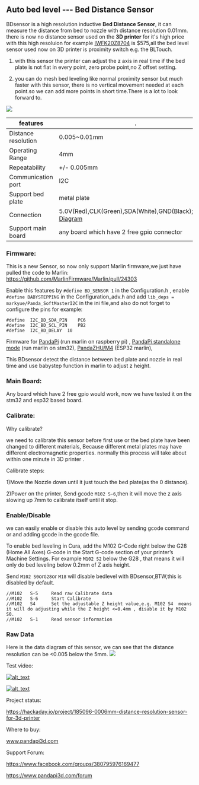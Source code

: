 ## Auto bed level --- Bed Distance Sensor

BDsensor is a high resolution inductive **Bed Distance Sensor**, it can measure the distance from bed to nozzle with distance resolution 0.01mm.
there is now no distance sensor used on the **3D printer** for it's high price with this high resoluion for example [IWFK20Z8704](https://www.walkerindustrial.com/IWFK-20Z8704-S35A-BAUMER-10155694-p/iwfk-20z8704-s35a.htm) is $575,all the bed level sensor used now on 3D printer is proximity switch e.g. the BLTouch.
 

1. with this sensor the printer can adjust the z axis in real time if the bed plate is not flat in every point, zero probe point,no Z offset setting.

2. you can do mesh bed leveling like normal proximity sensor but much faster with this sensor, there is no vertical movement needed at each point.so we can add more points in short time.There is a lot to look forward to.


![](https://raw.githubusercontent.com/markniu/Bed_Distance_sensor/main/doc/516115055.jpg)
 
features |  .
--- | --- 
Distance resolution| 0.005~0.01mm  	
Operating Range|4mm
Repeatability|+/- 0.005mm
Communication port| I2C  	 
Support bed plate|metal plate 	 
Connection| 5.0V(Red),CLK(Green),SDA(White),GND(Black);[Timing Diagram](https://github.com/markniu/Bed_Distance_sensor/blob/main/doc/0220517153950.png)
Support main board| any board which have 2 free gpio connector  	 
 
### Firmware:
This is a new Sensor, so now only support Marlin firmware,we just have pulled the code to Marlin:
https://github.com/MarlinFirmware/Marlin/pull/24303

Enable this features by `#define BD_SENSOR 1` in the Configuration.h , enable `#define BABYSTEPPING` in the Configuration_adv.h and add `lib_deps = markyue/Panda_SoftMasterI2C` in the ini file,and also do not forget to configure the pins for example:
```
#define  I2C_BD_SDA_PIN    PC6
#define  I2C_BD_SCL_PIN    PB2
#define  I2C_BD_DELAY  10
```
Firmware for [PandaPi](https://github.com/markniu/PandaPi/tree/master/Marlin2.x/pandapi)  (run marlin on raspberry pi)  , [PandaPi standalone mode](https://github.com/markniu/PandaPi/tree/master/Marlin2.x/standalone/Marlin-2.0.9.3) (run marlin on stm32), [PandaZHU/M4](https://github.com/markniu/PandaZHU) (ESP32 marlin),

This BDsensor detect the distance between bed plate and nozzle in real time and use babystep function in marlin to adjust z height.

### Main Board:
 Any board which have 2 free gpio would work, now we have tested it on the stm32 and esp32 based board.
 
### Calibrate:
Why calibrate?

we need to calibrate this sensor before first use or the bed plate have been changed to different materials,
Because different metal plates may have different electromagnetic properties.
normally this process will take about within one minute in 3D printer .

Calibrate steps:

1)Move the Nozzle down until it just touch the bed plate(as the 0 distance).

2)Power on the printer, Send gcode `M102 S-6`,then it will move the z axis slowing up 7mm to calibrate itself until it stop.


### Enable/Disable 
we can easily enable or disable this auto level by sending gcode command or and adding gcode in the gcode file.

To enable bed leveling in Cura, add the M102 G-Code right below the G28 (Home All Axes) G-code in the Start G-code section of your printer’s Machine Settings.
For example `M102 S2` below the G28 , that means it will only do bed leveling below 0.2mm of Z axis height.

Send `M102 S0`or`G28`or `M18` will disable bedlevel with BDsensor,BTW,this is disabled by default.

```
//M102   S-5     Read raw Calibrate data
//M102   S-6     Start Calibrate 
//M102   S4      Set the adjustable Z height value,e.g. M102 S4  means it will do adjusting while the Z height <=0.4mm , disable it by M102 S0.
//M102   S-1     Read sensor information
```

### Raw Data
Here is the data diagram of this sensor, we can see that the distance resolution can be <0.005 below the 5mm.
![](https://raw.githubusercontent.com/markniu/Bed_Distance_sensor/main/doc/data.jpg)



Test video: 


[<img alt="alt_text"   src="https://raw.githubusercontent.com/markniu/Bed_Distance_sensor/main/doc/135228.jpg" />](https://youtu.be/5Hh-R__WlqY)

[<img alt="alt_text"   src="https://raw.githubusercontent.com/markniu/Bed_Distance_sensor/main/doc/135204.jpg" />](https://youtu.be/4qdCDU4c2ac)


Project status:

https://hackaday.io/project/185096-0006mm-distance-resolution-sensor-for-3d-printer

Where to buy:

www.pandapi3d.com  

Support Forum: 

https://www.facebook.com/groups/380795976169477   

https://www.pandapi3d.com/forum
